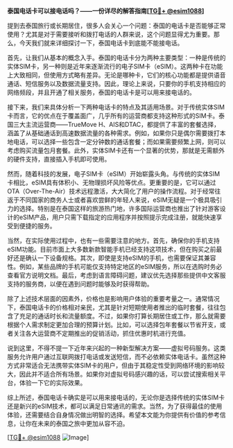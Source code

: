 **泰国电话卡可以接电话吗？——一份详尽的解答指南[[TG💪+ @esim1088](https://t.me/s/esim1088)]**

提到去泰国旅行或长期居住，很多人会关心一个问题：泰国的电话卡是否能够正常使用？尤其是对于需要接听和拨打电话的人群来说，这个问题显得尤为重要。那么，今天我们就来详细探讨一下，泰国电话卡到底能不能接电话。

首先，让我们从基本的概念入手。泰国的电话卡分为两种主要类型：一种是传统的实体SIM卡，另一种则是近年来逐渐流行的电子SIM卡（eSIM）。这两种卡在功能上大致相同，但使用方式略有差异。无论是哪种卡，它们的核心功能都是提供语音通话、短信服务以及数据流量支持。因此，理论上来说，只要你的手机支持相应的网络频段，并且开通了相关服务，泰国的电话卡是可以用来接电话的。

接下来，我们来具体分析一下两种电话卡的特点及其适用场景。对于传统实体SIM卡而言，它的优点在于覆盖面广，几乎所有的运营商都支持这种形式的SIM卡。泰国三大主流运营商——TrueMove H、AIS和DTAC，都提供了丰富的套餐选择，涵盖了从基础通话到高速数据流量的各种需求。例如，如果你只是偶尔需要拨打本地电话，可以选择一些包含一定分钟数的通话套餐；而如果需要频繁上网，则可以考虑购买流量包月套餐。此外，实体SIM卡还有一个显著的优势，那就是无需额外的硬件支持，直接插入手机即可使用。

然而，随着科技的发展，电子SIM卡（eSIM）开始崭露头角。与传统的实体SIM卡相比，eSIM具有体积小、无物理损坏风险等优点。更重要的是，它可以通过OTA（Over-The-Air）技术远程激活，大大简化了用户的操作流程。对于经常往返于不同国家的商务人士或者喜欢尝鲜的年轻人来说，eSIM无疑是一个极具吸引力的选择。特别是在泰国这样的旅游热门地，许多国际运营商也推出了针对游客设计的eSIM产品，用户只需下载指定的应用程序并按照提示完成注册，就能快速享受到便捷的服务。

当然，在实际使用过程中，也有一些需要注意的地方。首先，确保你的手机支持eSIM功能。目前市面上大多数新款智能手机已经支持这项技术，但在购买之前最好还是确认一下设备规格。其次，即使是支持eSIM的手机，也需要保证其兼容性。例如，某些品牌的手机可能仅支持特定地区的eSIM服务，所以在选购时务必查看官方说明文档。最后，考虑到语言障碍问题，建议优先选择那些提供中文客服支持的服务商，以便在遇到问题时能够及时获得帮助。

除了上述技术层面的因素外，价格也是影响用户体验的重要考量之一。通常情况下，泰国电话卡的价格相对亲民，尤其是针对短期使用者推出的临时套餐，往往包含了充足的通话时长和流量额度。不过，如果你打算长期居住或工作，那么就需要根据个人需求制定更加合理的预算计划。比如，可以选择包年套餐以节省开支，或者关注各大运营商不定期推出的促销活动，抓住优惠时机进行充值。

说到这里，不得不提一下近年来兴起的一种新型解决方案——虚拟号码服务。这类服务允许用户通过互联网拨打电话或发送短信，而不必依赖实体电话卡。虽然这种方式非常适合无法携带实体SIM卡的用户，但由于其稳定性受到网络环境的影响较大，因此并不适合所有场景。如果你对虚拟号码感兴趣的话，可以尝试搜索相关平台，体验一下它的实际效果。

综上所述，泰国电话卡确实是可以用来接电话的，无论你是选择传统的实体SIM卡还是新兴的eSIM技术，都可以满足日常通讯的需求。当然，为了获得最佳的使用体验，还需要结合自身情况做出明智的选择。希望本文能为你提供有价值的参考信息，让你在未来的泰国之旅中更加从容不迫。

[[TG💪+ @esim1088](https://t.me/s/esim1088) ![Image](https://i.postimg.cc/4NQfJmqS/Snipaste-2025-05-13-00-14-12.png)]